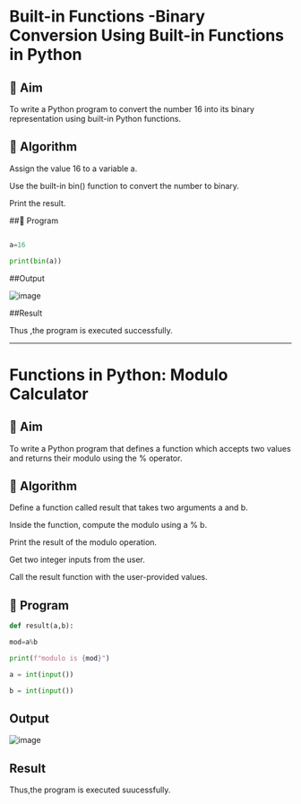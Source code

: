 # Built-in Functions -Binary Conversion Using Built-in Functions in Python


## 🎯 Aim

To write a Python program to convert the number 16 into its binary representation using built-in Python functions.

## 🧠 Algorithm

Assign the value 16 to a variable a.

Use the built-in bin() function to convert the number to binary.

Print the result.

##🧾 Program

```python

a=16

print(bin(a))

```

##Output

![image](https://github.com/user-attachments/assets/f10c8bf3-6384-4323-b32c-6a060a666c10)

##Result

Thus ,the program is executed successfully.


----

# Functions in Python: Modulo Calculator

## 🎯 Aim

To write a Python program that defines a function which accepts two values and returns their modulo using the % operator.

## 🧠 Algorithm

Define a function called result that takes two arguments a and b.

Inside the function, compute the modulo using a % b.

Print the result of the modulo operation.

Get two integer inputs from the user.

Call the result function with the user-provided values.

## 🧾 Program

``` python
def result(a,b):

mod=a%b

print(f"modulo is {mod}")

a = int(input())

b = int(input())

```

## Output

![image](https://github.com/user-attachments/assets/75861bbd-f244-4d83-a18c-490219273710)

## Result

Thus,the program is executed suucessfully.
